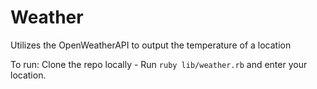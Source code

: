 # Weather

Utilizes the OpenWeatherAPI to output the temperature of a location

To run: Clone the repo locally - Run `ruby lib/weather.rb` and enter your location.
